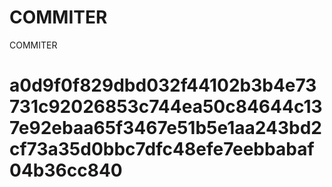# COMMITER
COMMITER






# a0d9f0f829dbd032f44102b3b4e73731c92026853c744ea50c84644c137e92ebaa65f3467e51b5e1aa243bd2cf73a35d0bbc7dfc48efe7eebbabaf04b36cc840
